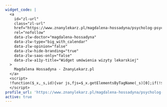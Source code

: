 ```yaml
---
widget_code: |
  <a 
    id="zl-url" 
    class="zl-url" 
    href="https://www.znanylekarz.pl/magdalena-hossadyna/psycholog-psychoterapeuta/wieliczka" 
    rel="nofollow" 
    data-zlw-doctor="magdalena-hossadyna" 
    data-zlw-type="big_with_calendar" 
    data-zlw-opinion="false" 
    data-zlw-hide-branding="true" 
    data-zlw-saas-only="false" 
    data-zlw-a11y-title="Widget umówienia wizyty lekarskiej"
  >
    Magdalena Hossadyna - ZnanyLekarz.pl
  </a>
  <script>
  !function($_x,_s,id){var js,fjs=$_x.getElementsByTagName(_s)[0];if(!$_x.getElementById(id)){js = $_x.createElement(_s);js.id = id;js.src = "//platform.docplanner.com/js/widget.js";fjs.parentNode.insertBefore(js,fjs);}}(document,"script","zl-widget-s");
  </script>
profile_url: 'https://www.znanylekarz.pl/magdalena-hossadyna/psycholog-psychoterapeuta/wieliczka'
active: true
---
```

